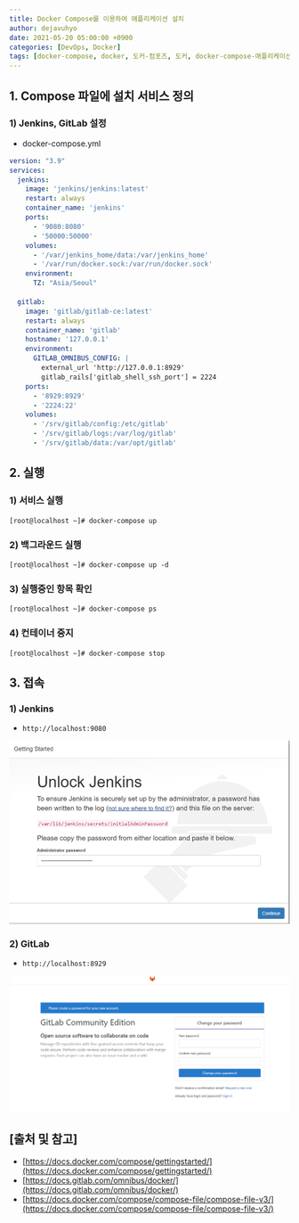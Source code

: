 ```yaml
---
title: Docker Compose를 이용하여 애플리케이션 설치
author: dejavuhyo
date: 2021-05-20 05:00:00 +0900
categories: [DevOps, Docker]
tags: [docker-compose, docker, 도커-컴포즈, 도커, docker-compose-애플리케이션-설치]
---
```


## 1. Compose 파일에 설치 서비스 정의

### 1) Jenkins, GitLab 설정

* docker-compose.yml

```yml
version: "3.9"
services:
  jenkins:
    image: 'jenkins/jenkins:latest'
    restart: always
    container_name: 'jenkins'
    ports:
      - '9080:8080'
      - '50000:50000'
    volumes:
      - '/var/jenkins_home/data:/var/jenkins_home'
      - '/var/run/docker.sock:/var/run/docker.sock'
    environment:
      TZ: "Asia/Seoul"

  gitlab:
    image: 'gitlab/gitlab-ce:latest'
    restart: always
    container_name: 'gitlab'
    hostname: '127.0.0.1'
    environment:
      GITLAB_OMNIBUS_CONFIG: |
        external_url 'http://127.0.0.1:8929'
        gitlab_rails['gitlab_shell_ssh_port'] = 2224
    ports:
      - '8929:8929'
      - '2224:22'
    volumes:
      - '/srv/gitlab/config:/etc/gitlab'
      - '/srv/gitlab/logs:/var/log/gitlab'
      - '/srv/gitlab/data:/var/opt/gitlab'
```

## 2. 실행

### 1) 서비스 실행

```shell
[root@localhost ~]# docker-compose up
```

### 2) 백그라운드 실행

```shell
[root@localhost ~]# docker-compose up -d
```

### 3) 실행중인 항목 확인

```shell
[root@localhost ~]# docker-compose ps
```

### 4) 컨테이너 중지

```shell
[root@localhost ~]# docker-compose stop
```

## 3. 접속

### 1) Jenkins

* `http://localhost:9080`

![jenkins](/assets/img/2021-05-20-install-application-using-docker-compose/jenkins.png)

### 2) GitLab

* `http://localhost:8929`

![gitlab](/assets/img/2021-05-20-install-application-using-docker-compose/gitlab.png)

## [출처 및 참고]
* [https://docs.docker.com/compose/gettingstarted/](https://docs.docker.com/compose/gettingstarted/)
* [https://docs.gitlab.com/omnibus/docker/](https://docs.gitlab.com/omnibus/docker/)
* [https://docs.docker.com/compose/compose-file/compose-file-v3/](https://docs.docker.com/compose/compose-file/compose-file-v3/)
